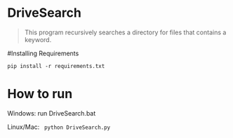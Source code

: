 # DriveSearch
> This program recursively searches a directory for files that contains a keyword.

#Installing Requirements
```
pip install -r requirements.txt
```

# How to run


Windows: run DriveSearch.bat

Linux/Mac: `` python DriveSearch.py``
